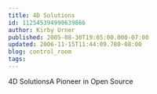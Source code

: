 ```yaml
---
title: 4D Solutions
id: 112545394990639866
author: Kirby Urner
published: 2005-08-30T19:05:00.000-07:00
updated: 2006-11-15T11:44:09.780-08:00
blog: control_room
tags: 
---
```


[](http://photos1.blogger.com/img/254/1836/640/logo1.jpg) 4D SolutionsA Pioneer in Open Source